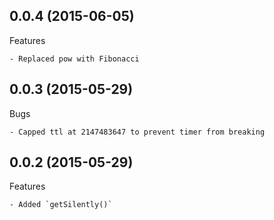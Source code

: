 ## 0.0.4 (2015-06-05)

Features

	- Replaced pow with Fibonacci



## 0.0.3 (2015-05-29)

Bugs

	- Capped ttl at 2147483647 to prevent timer from breaking



## 0.0.2 (2015-05-29)

Features

	- Added `getSilently()`



